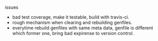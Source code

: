 issues

- bad test coverage, make it testable, build with travis-ci.
- rough mechanism when clearing and rebuilding genfiles.
- everytime rebuild genfiles with same meta data, genfile is different which former one, bring bad expirense to version control.